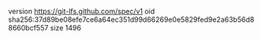 version https://git-lfs.github.com/spec/v1
oid sha256:37d89be08efe7ce6a64ec351d99d66269e0e5829fed9e2a63b56d88660bcf557
size 1496
